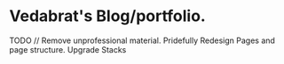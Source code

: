 # Vedabrat's Blog/portfolio.

TODO //
Remove unprofessional material. 
Pridefully Redesign Pages and page structure.
Upgrade Stacks
